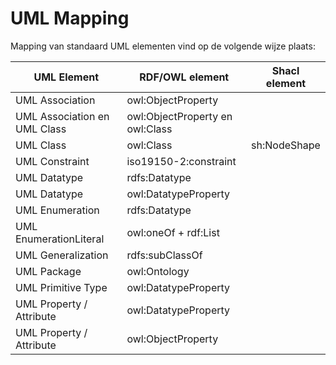 # UML Mapping

Mapping van standaard UML elementen vind op de volgende wijze plaats:

UML Element | RDF/OWL element | Shacl element
------------|-----------------|---------------
UML Association | owl:ObjectProperty | 
UML Association en UML Class | owl:ObjectProperty en owl:Class |
UML Class | owl:Class | sh:NodeShape |
UML Constraint | iso19150-2:constraint | 
UML Datatype | rdfs:Datatype | 
UML Datatype | owl:DatatypeProperty | 
UML Enumeration | rdfs:Datatype | 
UML EnumerationLiteral | owl:oneOf + rdf:List | 
UML Generalization | rdfs:subClassOf | 
UML Package | owl:Ontology | 
UML Primitive Type | owl:DatatypeProperty | 
UML Property / Attribute | owl:DatatypeProperty |
UML Property / Attribute | owl:ObjectProperty |
